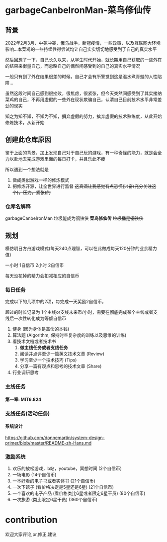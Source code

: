 # garbageCanbeIronMan-菜鸟修仙传
## 背景
2022年2月3月，中美冲突，俄乌战争，新冠疫情，一些政策，以及互联网大环境影响...本菜鸡的一些持续性得尝试均让自己实实切切地感受到了自己的真实水平

然后回想了一下，自己长久以来，从学生时代开始，就长期用自己获取的一些外在的结果来衡量自己，而忽略自己的偶然间感受到的自己的真实水平情况

一般只有到了外在结果很差的时候，自己才会有所警觉到这是温水煮青蛙的人性陷阱...

虽然这段时间自己感到很挫败，很焦虑，很紧张，但今天突然间感受到了其实接纳菜鸡的自己，不再用虚假的一些外在现状欺骗自己，认清自己目前技术水平非常差劲的现实

知之为知不知，不知为不知，摒弃虚假的努力，摈弃虚假的技术熟练度，从此开始修炼技术，从新开始

## 创建此仓库原因
鉴于上面的背景，加上发现自己对于自己玩的游戏，有一种奇怪的能力，就是会全力以赴地去完成游戏里面的每日打卡，并且乐此不疲

所以遇到一个想法就是
1. 做成类似游戏一样的修炼模式
2. 把修炼开源，让全世界进行监督 ~~这真滴让我感觉有点恐慌(兴奋(充分关注这个)，压力，紧张)的~~

### 仓库名解释
garbageCanbeIronMan
垃圾能成为钢铁侠
**菜鸟修仙传**
~~垃圾桶是钢铁侠~~

## 规划
模仿明日方舟游戏模式(每天240点理智，可以在此做成每天120分钟的业余精力值) 

一小时 1自信币
2小时 2自信币

每天没花掉的精力会扣减相应的自信币
### 每日任务
完成以下的几项中的2项，每完成一天奖励2自信币，

超过的时长记录为 1个主线or支线未来币/小时，需要在彻底完成某个主线或者支线后一次性转化成为等额自信币

1. 健身 (因为身体是革命的本钱)
2. 算法题 (Algorithm, 保持时空复杂度的训练以及思维的训练)
3. 看技术文档或者技术书 
   1. **做主线任务或者支线任务**
   2. 阅读并点评至少一篇英文技术文章 (Review)
   3. 学习至少一个技术技巧 (Tips)
   4. 分享一篇有观点和思考的技术文章 (Share)
4. 行业调研思考

### 主线任务
#### 第一章: MIT6.824

### 支线任务(活动任务)
#### 系统设计
https://github.com/donnemartin/system-design-primer/blob/master/README-zh-Hans.md

### 激励系统
1. 欢乐的放松游戏，b站，youtube，冥想时间 (2个自信币)
2. 一场电影 (14个自信币)
3. 一本好看的电子书或者实体书 (21个自信币)
4. 一次下馆子 (看价格决定是5星还是6星) (21个自信币)
5. 一个喜欢的电子产品 (看价格类比6星或者限定6星干员) (80个自信币)
6. 一次旅游 (类比限定6星干员) (360个自信币)

# contribution
欢迎大家评论,pr,修正,建议
